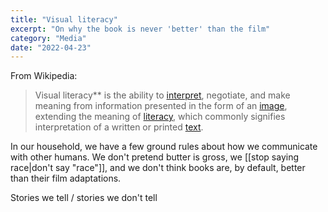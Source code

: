 ```yaml
---
title: "Visual literacy"
excerpt: "On why the book is never 'better' than the film"
category: "Media"
date: "2022-04-23"
---  
```

From Wikipedia:

> Visual literacy** is the ability to [interpret](https://en.m.wikipedia.org/wiki/Interpreting "Interpreting"), negotiate, and make meaning from information presented in the form of an [image](https://en.m.wikipedia.org/wiki/Image "Image"), extending the meaning of [literacy](https://en.m.wikipedia.org/wiki/Literacy "Literacy"), which commonly signifies interpretation of a written or printed [text](https://en.m.wikipedia.org/wiki/Written_language "Written language").

In our household, we have a few ground rules about how we communicate with other humans. We don't pretend butter is gross, we [[stop saying race|don't say "race"]], and we don't think books are, by default, better than their film adaptations. 

Stories we tell / stories we don't tell